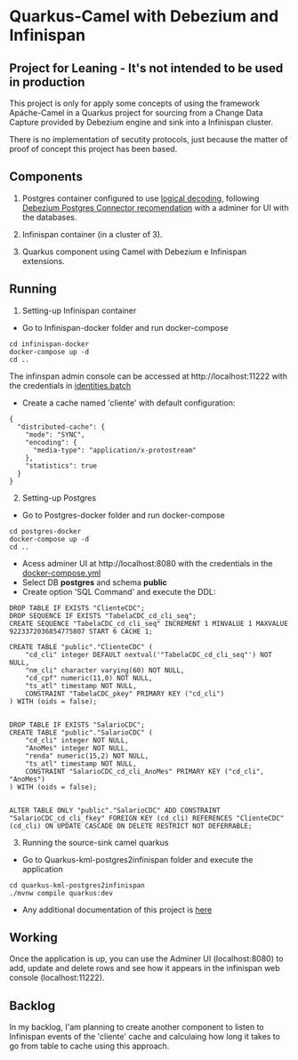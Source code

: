 # Quarkus-Camel with Debezium and Infinispan

## Project for Leaning  -  It's not intended to be used in production

This project is only for apply some concepts of using the framework Apáche-Camel in a Quarkus project for sourcing from a Change Data Capture provided by Debezium engine and sink into a Infinispan cluster.

There is no implementation of secutity protocols, just because the matter of proof of concept this project has been based.

## Components

1. Postgres container configured to use [logical decoding](https://www.postgresql.org/docs/current/logicaldecoding-explanation.html), following [Debezium Postgres Connector recomendation](https://debezium.io/documentation/reference/stable/connectors/postgresql.html) with a adminer for UI with the databases.

2. Infinispan container (in a cluster of 3).

3. Quarkus component using Camel with Debezium e Infinispan extensions.

## Running
1. Setting-up Infinispan container
* Go to Infinispan-docker folder and run docker-compose
```shell script
cd infinispan-docker
docker-compose up -d
cd ..
```
The infinspan admin console can be accessed at http://localhost:11222 with the credentials in [identities.batch](./infinispan-docker/user-config/identities.batch)

* Create a cache named 'cliente' with default configuration:
```
{
  "distributed-cache": {
    "mode": "SYNC",
    "encoding": {
      "media-type": "application/x-protostream"
    },
    "statistics": true
  }
}
```

2. Setting-up Postgres
* Go to Postgres-docker folder and run docker-compose
```shell script
cd postgres-docker
docker-compose up -d
cd ..
```

* Acess adminer UI at http://localhost:8080 with the credentials in the [docker-compose.yml](./postgres-docker/docker-compose.yml) 
* Select DB **postgres** and schema **public**
* Create option 'SQL Command' and execute the DDL:

```
DROP TABLE IF EXISTS "ClienteCDC";
DROP SEQUENCE IF EXISTS "TabelaCDC_cd_cli_seq";
CREATE SEQUENCE "TabelaCDC_cd_cli_seq" INCREMENT 1 MINVALUE 1 MAXVALUE 9223372036854775807 START 6 CACHE 1;

CREATE TABLE "public"."ClienteCDC" (
    "cd_cli" integer DEFAULT nextval('"TabelaCDC_cd_cli_seq"') NOT NULL,
    "nm_cli" character varying(60) NOT NULL,
    "cd_cpf" numeric(11,0) NOT NULL,
    "ts_atl" timestamp NOT NULL,
    CONSTRAINT "TabelaCDC_pkey" PRIMARY KEY ("cd_cli")
) WITH (oids = false);


DROP TABLE IF EXISTS "SalarioCDC";
CREATE TABLE "public"."SalarioCDC" (
    "cd_cli" integer NOT NULL,
    "AnoMes" integer NOT NULL,
    "renda" numeric(15,2) NOT NULL,
    "ts_atl" timestamp NOT NULL,
    CONSTRAINT "SalarioCDC_cd_cli_AnoMes" PRIMARY KEY ("cd_cli", "AnoMes")
) WITH (oids = false);


ALTER TABLE ONLY "public"."SalarioCDC" ADD CONSTRAINT "SalarioCDC_cd_cli_fkey" FOREIGN KEY (cd_cli) REFERENCES "ClienteCDC"(cd_cli) ON UPDATE CASCADE ON DELETE RESTRICT NOT DEFERRABLE;
```
3. Running the source-sink camel quarkus
* Go to Quarkus-kml-postgres2infinispan folder and execute the application
```shell script
cd quarkus-kml-postgres2infinispan
./mvnw compile quarkus:dev
```
* Any additional documentation of this project is [here](./quarkus-kml-postgres2infinispan/README.md)


## Working
Once the application is up, you can use the Adminer UI (localhost:8080) to add, update and delete rows and see how it appears in the infinispan web console (localhost:11222).

## Backlog

In my backlog, I'am planning to create another component to listen to Infinispan events of the 'cliente' cache and calculaing how long it takes to go from table to cache using this approach.